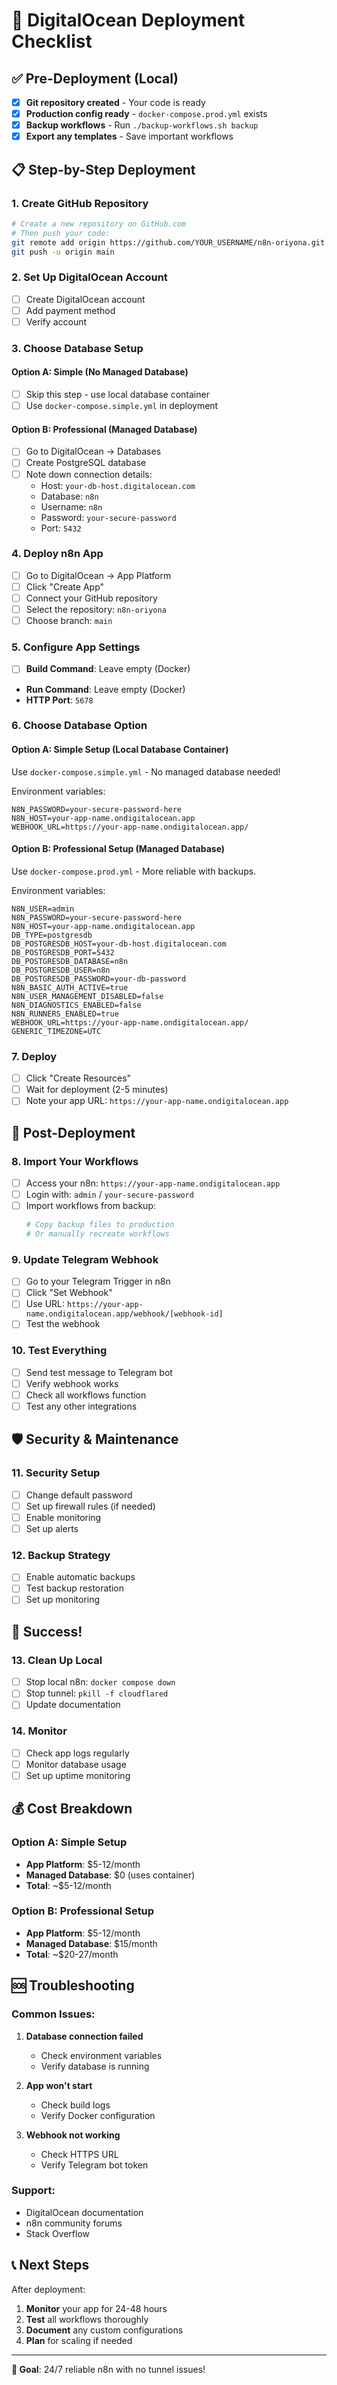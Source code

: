 # 🚀 DigitalOcean Deployment Checklist

## ✅ Pre-Deployment (Local)

- [x] **Git repository created** - Your code is ready
- [x] **Production config ready** - `docker-compose.prod.yml` exists
- [x] **Backup workflows** - Run `./backup-workflows.sh backup`
- [x] **Export any templates** - Save important workflows

## 📋 Step-by-Step Deployment

### 1. Create GitHub Repository
```bash
# Create a new repository on GitHub.com
# Then push your code:
git remote add origin https://github.com/YOUR_USERNAME/n8n-oriyona.git
git push -u origin main
```

### 2. Set Up DigitalOcean Account
- [ ] Create DigitalOcean account
- [ ] Add payment method
- [ ] Verify account

### 3. Choose Database Setup

#### **Option A: Simple (No Managed Database)**
- [ ] Skip this step - use local database container
- [ ] Use `docker-compose.simple.yml` in deployment

#### **Option B: Professional (Managed Database)**
- [ ] Go to DigitalOcean → Databases
- [ ] Create PostgreSQL database
- [ ] Note down connection details:
  - Host: `your-db-host.digitalocean.com`
  - Database: `n8n`
  - Username: `n8n`
  - Password: `your-secure-password`
  - Port: `5432`

### 4. Deploy n8n App
- [ ] Go to DigitalOcean → App Platform
- [ ] Click "Create App"
- [ ] Connect your GitHub repository
- [ ] Select the repository: `n8n-oriyona`
- [ ] Choose branch: `main`

### 5. Configure App Settings
- [ ] **Build Command**: Leave empty (Docker)
- **Run Command**: Leave empty (Docker)
- **HTTP Port**: `5678`

### 6. Choose Database Option

#### **Option A: Simple Setup (Local Database Container)**
Use `docker-compose.simple.yml` - No managed database needed!

Environment variables:
```
N8N_PASSWORD=your-secure-password-here
N8N_HOST=your-app-name.ondigitalocean.app
WEBHOOK_URL=https://your-app-name.ondigitalocean.app/
```

#### **Option B: Professional Setup (Managed Database)**
Use `docker-compose.prod.yml` - More reliable with backups.

Environment variables:
```
N8N_USER=admin
N8N_PASSWORD=your-secure-password-here
N8N_HOST=your-app-name.ondigitalocean.app
DB_TYPE=postgresdb
DB_POSTGRESDB_HOST=your-db-host.digitalocean.com
DB_POSTGRESDB_PORT=5432
DB_POSTGRESDB_DATABASE=n8n
DB_POSTGRESDB_USER=n8n
DB_POSTGRESDB_PASSWORD=your-db-password
N8N_BASIC_AUTH_ACTIVE=true
N8N_USER_MANAGEMENT_DISABLED=false
N8N_DIAGNOSTICS_ENABLED=false
N8N_RUNNERS_ENABLED=true
WEBHOOK_URL=https://your-app-name.ondigitalocean.app/
GENERIC_TIMEZONE=UTC
```

### 7. Deploy
- [ ] Click "Create Resources"
- [ ] Wait for deployment (2-5 minutes)
- [ ] Note your app URL: `https://your-app-name.ondigitalocean.app`

## 🔄 Post-Deployment

### 8. Import Your Workflows
- [ ] Access your n8n: `https://your-app-name.ondigitalocean.app`
- [ ] Login with: `admin` / `your-secure-password`
- [ ] Import workflows from backup:
  ```bash
  # Copy backup files to production
  # Or manually recreate workflows
  ```

### 9. Update Telegram Webhook
- [ ] Go to your Telegram Trigger in n8n
- [ ] Click "Set Webhook"
- [ ] Use URL: `https://your-app-name.ondigitalocean.app/webhook/[webhook-id]`
- [ ] Test the webhook

### 10. Test Everything
- [ ] Send test message to Telegram bot
- [ ] Verify webhook works
- [ ] Check all workflows function
- [ ] Test any other integrations

## 🛡️ Security & Maintenance

### 11. Security Setup
- [ ] Change default password
- [ ] Set up firewall rules (if needed)
- [ ] Enable monitoring
- [ ] Set up alerts

### 12. Backup Strategy
- [ ] Enable automatic backups
- [ ] Test backup restoration
- [ ] Set up monitoring

## 🎉 Success!

### 13. Clean Up Local
- [ ] Stop local n8n: `docker compose down`
- [ ] Stop tunnel: `pkill -f cloudflared`
- [ ] Update documentation

### 14. Monitor
- [ ] Check app logs regularly
- [ ] Monitor database usage
- [ ] Set up uptime monitoring

## 💰 Cost Breakdown

### **Option A: Simple Setup**
- **App Platform**: $5-12/month
- **Managed Database**: $0 (uses container)
- **Total**: ~$5-12/month

### **Option B: Professional Setup**
- **App Platform**: $5-12/month
- **Managed Database**: $15/month
- **Total**: ~$20-27/month

## 🆘 Troubleshooting

### Common Issues:
1. **Database connection failed**
   - Check environment variables
   - Verify database is running

2. **App won't start**
   - Check build logs
   - Verify Docker configuration

3. **Webhook not working**
   - Check HTTPS URL
   - Verify Telegram bot token

### Support:
- DigitalOcean documentation
- n8n community forums
- Stack Overflow

## 📞 Next Steps

After deployment:
1. **Monitor** your app for 24-48 hours
2. **Test** all workflows thoroughly
3. **Document** any custom configurations
4. **Plan** for scaling if needed

---

**🎯 Goal**: 24/7 reliable n8n with no tunnel issues! 